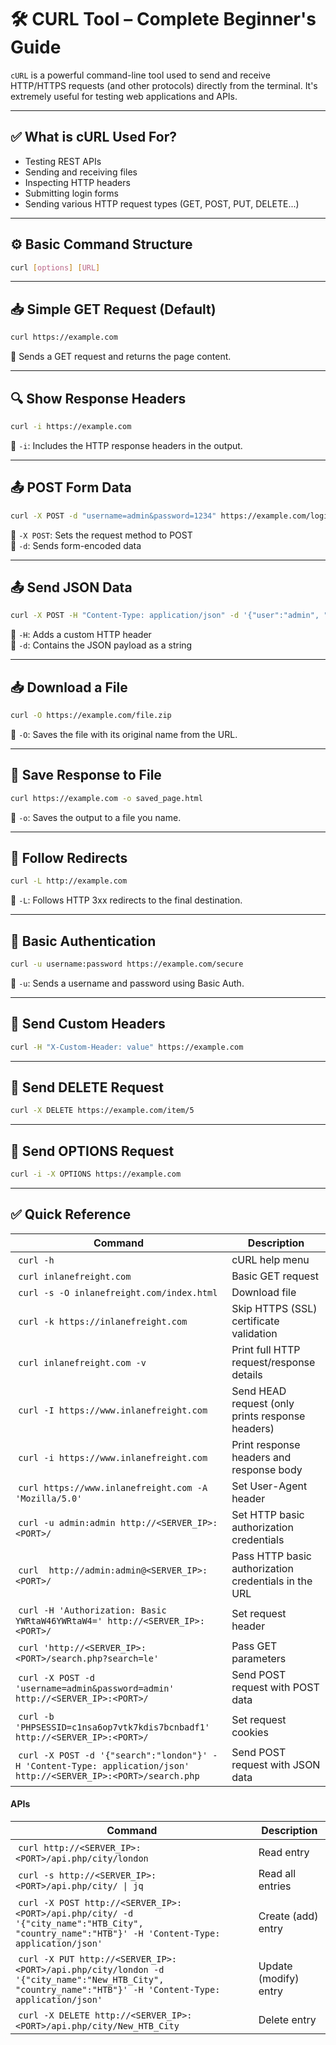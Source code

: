 # 🛠️ CURL Tool – Complete Beginner's Guide

`cURL` is a powerful command-line tool used to send and receive HTTP/HTTPS requests (and other protocols) directly from the terminal. It's extremely useful for testing web applications and APIs.

---

## ✅ What is cURL Used For?

- Testing REST APIs
- Sending and receiving files
- Inspecting HTTP headers
- Submitting login forms
- Sending various HTTP request types (GET, POST, PUT, DELETE...)

---

## ⚙️ Basic Command Structure

```bash
curl [options] [URL]
```

---

## 📥 Simple GET Request (Default)

```bash
curl https://example.com
```

🔹 Sends a GET request and returns the page content.

---

## 🔍 Show Response Headers

```bash
curl -i https://example.com
```

🔹 `-i`: Includes the HTTP response headers in the output.

---

## 📤 POST Form Data

```bash
curl -X POST -d "username=admin&password=1234" https://example.com/login
```

🔹 `-X POST`: Sets the request method to POST  
🔹 `-d`: Sends form-encoded data

---

## 📤 Send JSON Data

```bash
curl -X POST -H "Content-Type: application/json" -d '{"user":"admin", "pass":"1234"}' https://example.com/api/login
```

🔹 `-H`: Adds a custom HTTP header  
🔹 `-d`: Contains the JSON payload as a string

---

## 📥 Download a File

```bash
curl -O https://example.com/file.zip
```

🔹 `-O`: Saves the file with its original name from the URL.

---

## 💾 Save Response to File

```bash
curl https://example.com -o saved_page.html
```

🔹 `-o`: Saves the output to a file you name.

---

## 🔁 Follow Redirects

```bash
curl -L http://example.com
```

🔹 `-L`: Follows HTTP 3xx redirects to the final destination.

---

## 🔐 Basic Authentication

```bash
curl -u username:password https://example.com/secure
```

🔹 `-u`: Sends a username and password using Basic Auth.

---

## 📜 Send Custom Headers

```bash
curl -H "X-Custom-Header: value" https://example.com
```

---

## 🚀 Send DELETE Request

```bash
curl -X DELETE https://example.com/item/5
```

---

## 🧪 Send OPTIONS Request

```bash
curl -i -X OPTIONS https://example.com
```

---



## ✅ Quick Reference


| **Command** | **Description** |
| --------------|-------------------|
| `curl -h` | cURL help menu |
| `curl inlanefreight.com` | Basic GET request |
| `curl -s -O inlanefreight.com/index.html` | Download file |
| `curl -k https://inlanefreight.com` | Skip HTTPS (SSL) certificate validation |
| `curl inlanefreight.com -v` | Print full HTTP request/response details |
| `curl -I https://www.inlanefreight.com` | Send HEAD request (only prints response headers) |
| `curl -i https://www.inlanefreight.com` | Print response headers and response body |
| `curl https://www.inlanefreight.com -A 'Mozilla/5.0'` | Set User-Agent header |
| `curl -u admin:admin http://<SERVER_IP>:<PORT>/` | Set HTTP basic authorization credentials |
| `curl  http://admin:admin@<SERVER_IP>:<PORT>/` | Pass HTTP basic authorization credentials in the URL |
| `curl -H 'Authorization: Basic YWRtaW46YWRtaW4=' http://<SERVER_IP>:<PORT>/` | Set request header |
| `curl 'http://<SERVER_IP>:<PORT>/search.php?search=le'` | Pass GET parameters |
| `curl -X POST -d 'username=admin&password=admin' http://<SERVER_IP>:<PORT>/` | Send POST request with POST data |
| `curl -b 'PHPSESSID=c1nsa6op7vtk7kdis7bcnbadf1' http://<SERVER_IP>:<PORT>/` | Set request cookies |
| `curl -X POST -d '{"search":"london"}' -H 'Content-Type: application/json' http://<SERVER_IP>:<PORT>/search.php` | Send POST request with JSON data |

#### APIs
| **Command**                                                                                                                                              | **Description**       |
| -------------------------------------------------------------------------------------------------------------------------------------------------------- | --------------------- |
|  `curl http://<SERVER_IP>:<PORT>/api.php/city/london`                                                                                                    | Read entry            |
|  `curl -s http://<SERVER_IP>:<PORT>/api.php/city/ \| jq`                                                                                                 | Read all entries      |
|  `curl -X POST http://<SERVER_IP>:<PORT>/api.php/city/ -d '{"city_name":"HTB_City", "country_name":"HTB"}' -H 'Content-Type: application/json'`          | Create (add) entry    |
|  `curl -X PUT http://<SERVER_IP>:<PORT>/api.php/city/london -d '{"city_name":"New_HTB_City", "country_name":"HTB"}' -H 'Content-Type: application/json'` | Update (modify) entry |
|  `curl -X DELETE http://<SERVER_IP>:<PORT>/api.php/city/New_HTB_City`                                                                                    | Delete entry          |

